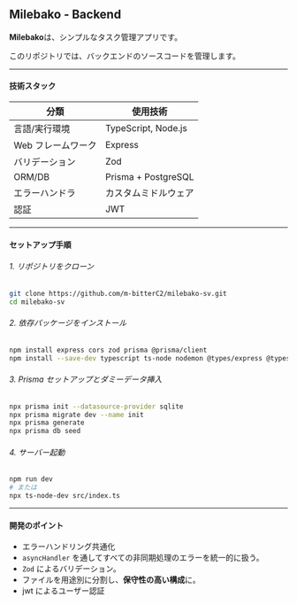 ## Milebako - Backend

**Milebako**は、シンプルなタスク管理アプリです。

このリポジトリでは、バックエンドのソースコードを管理します。

---

#### 技術スタック

| 分類               | 使用技術             |
| ------------------ | -------------------- |
| 言語/実行環境      | TypeScript, Node.js  |
| Web フレームワーク | Express              |
| バリデーション     | Zod                  |
| ORM/DB             | Prisma + PostgreSQL  |
| エラーハンドラ     | カスタムミドルウェア |
| 認証               | JWT                  |

---

#### セットアップ手順

###### 1. リポジトリをクローン

```bash
git clone https://github.com/m-bitterC2/milebako-sv.git
cd milebako-sv
```

###### 2. 依存パッケージをインストール

```bash
npm install express cors zod prisma @prisma/client
npm install --save-dev typescript ts-node nodemon @types/express @types/cors @types/node
```

###### 3. Prisma セットアップとダミーデータ挿入

```bash
npx prisma init --datasource-provider sqlite
npx prisma migrate dev --name init
npx prisma generate
npx prisma db seed
```

###### 4. サーバー起動

```bash
npm run dev
# または
npx ts-node-dev src/index.ts
```

---

#### 開発のポイント

- エラーハンドリング共通化
- `asyncHandler` を通してすべての非同期処理のエラーを統一的に扱う。
- `Zod` によるバリデーション。
- ファイルを用途別に分割し、**保守性の高い構成**に。
- jwt によるユーザー認証

